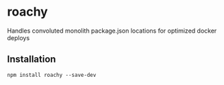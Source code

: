 # roachy
Handles convoluted monolith package.json locations for optimized docker deploys

## Installation 
`npm install roachy --save-dev`


